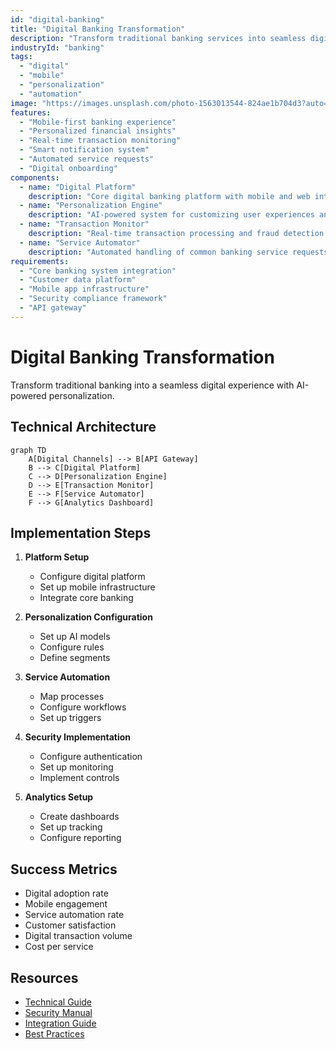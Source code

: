```yaml
---
id: "digital-banking"
title: "Digital Banking Transformation"
description: "Transform traditional banking services into seamless digital experiences with AI-powered personalization and automation."
industryId: "banking"
tags:
  - "digital"
  - "mobile"
  - "personalization"
  - "automation"
image: "https://images.unsplash.com/photo-1563013544-824ae1b704d3?auto=format&fit=crop&w=800&q=80"
features:
  - "Mobile-first banking experience"
  - "Personalized financial insights"
  - "Real-time transaction monitoring"
  - "Smart notification system"
  - "Automated service requests"
  - "Digital onboarding"
components:
  - name: "Digital Platform"
    description: "Core digital banking platform with mobile and web interfaces"
  - name: "Personalization Engine"
    description: "AI-powered system for customizing user experiences and recommendations"
  - name: "Transaction Monitor"
    description: "Real-time transaction processing and fraud detection system"
  - name: "Service Automator"
    description: "Automated handling of common banking service requests"
requirements:
  - "Core banking system integration"
  - "Customer data platform"
  - "Mobile app infrastructure"
  - "Security compliance framework"
  - "API gateway"
---
```


# Digital Banking Transformation

Transform traditional banking into a seamless digital experience with AI-powered personalization.

## Technical Architecture

```mermaid
graph TD
    A[Digital Channels] --> B[API Gateway]
    B --> C[Digital Platform]
    C --> D[Personalization Engine]
    D --> E[Transaction Monitor]
    E --> F[Service Automator]
    F --> G[Analytics Dashboard]
```

## Implementation Steps

1. **Platform Setup**
   - Configure digital platform
   - Set up mobile infrastructure
   - Integrate core banking

2. **Personalization Configuration**
   - Set up AI models
   - Configure rules
   - Define segments

3. **Service Automation**
   - Map processes
   - Configure workflows
   - Set up triggers

4. **Security Implementation**
   - Configure authentication
   - Set up monitoring
   - Implement controls

5. **Analytics Setup**
   - Create dashboards
   - Set up tracking
   - Configure reporting

## Success Metrics

- Digital adoption rate
- Mobile engagement
- Service automation rate
- Customer satisfaction
- Digital transaction volume
- Cost per service

## Resources

- [Technical Guide](./docs/technical.md)
- [Security Manual](./docs/security.md)
- [Integration Guide](./docs/integration.md)
- [Best Practices](./docs/best-practices.md)